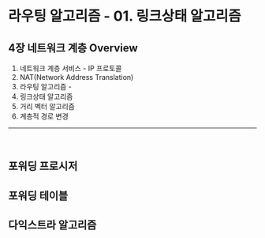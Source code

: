 # 라우팅 알고리즘 - 01. 링크상태 알고리즘

## 4장 네트워크 계층 Overview
1. 네트워크 계층 서비스 - IP 프로토콜
2. NAT(Network Address Translation) 
3. 라우팅 알고리즘 -
  1. 링크상태 알고리즘
  2. 거리 벡터 알고리즘
5. 계층적 경로 변경

---

<br>

## 포워딩 프로시저

## 포워딩 테이블 

## 다익스트라 알고리즘
